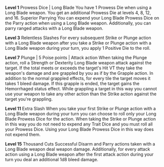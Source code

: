 **Level 1**
Prowess Dice | Long Blade
	You have 1 Prowess Die when using a Long Blade weapon. You get an additional Prowess Die at levels 4, 8, 12, and 16.
Superior Parrying
	You can expend your Long Blade Prowess Dice on the Parry action when using a Long Blade weapon. Additionally, you can parry ranged attacks with a Long Blade weapon.

**Level 3**
Relentless Slashes
	For every subsequent Strike or Plunge action with a Long Blade weapon after you take a Strike or Plunge action with a Long Blade weapon during your turn, you apply 1 Positive Die to the roll.

**Level 7**
Plunge | 5 Poise points | Attack action
	When taking the Plunge action, roll a Strength or Dexterity Long Blade weapon attack against the target. If the total meets or exceeds the target's Hit VT they take the weapon's damage and are grappled by you as if by the Grapple action. In addition to the normal grappled effects, for every tile the target moves it takes 1 bleed damage. If this grapple is ended, the target gains the Hemorrhaged status effect. While grappling a target in this way you cannot use your weapon to take any other action than the Strike action against the target you're grappling.

**Level 11**
Extra Slash
	When you take your first Strike or Plunge action with a Long Blade weapon during your turn you can choose to roll only your Long Blade Prowess Dice for the action. When taking the Strike or Plunge action in this way you do not need to expend any Trait Dice and you must roll all your Prowess Dice. Using your Long Blade Prowess Dice in this way does not expend them.

**Level 15**
Thousand Cuts
	Successful Disarm and Parry actions taken with a Long Blade weapon deal weapon damage. Additionally, for every attack action using a Long Blade weapon after the first attack action during your turn you deal an additional 1d8 bleed damage.